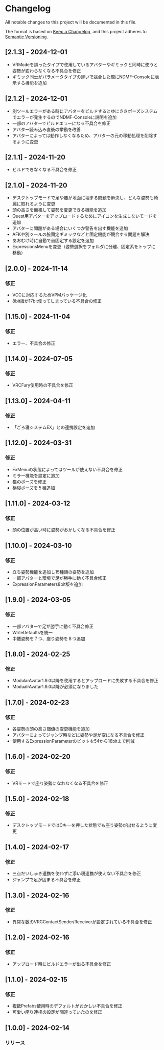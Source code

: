# Changelog
All notable changes to this project will be documented in this file.

The format is based on [Keep a Changelog](https://keepachangelog.com/en/1.0.0/),
and this project adheres to [Semantic Versioning](https://semver.org/spec/v2.0.0.html).

## [2.1.3] - 2024-12-01
- VRModeを誤ったタイプで使用しているアバターやギミックと同時に使うと姿勢が変わらなくなる不具合を修正
- ギミック同士がパラメータタイプの違いで競合した際にNDMF-Consoleに表示する機能を追加

## [2.1.2] - 2024-12-01
- 別ツールエラーがある時にアバターをビルドするとゆにさきポーズシステムでエラーが発生するのでNDMF-Consoleに説明を追加
- 一部のアバターでビルドエラーになる不具合を修正
- アバター読み込み直後の挙動を改善
- アバターによっては動作しなくなるため、アバターの元の移動処理を削除するように変更

## [2.1.1] - 2024-11-20
- ビルドできなくなる不具合を修正

## [2.1.0] - 2024-11-20
- デスクトップモードで足や腰が地面に埋まる問題を解決し、どんな姿勢も綺麗に取れるように変更
- 頭の高さを無視して姿勢を変更できる機能を追加
- Quest用アバターをアップロードするためにアイコンを生成しないモードを追加
- アバターに問題がある場合にいくつか警告を出す機能を追加
- AFKや別ツールの腕固定ギミックなどと固定機能が競合する問題を解決
- あおむけ時に自動で首固定する設定を追加
- ExpressionsMenuを変更（姿勢選択をフォルダに分離、固定系をトップに移動）

## [2.0.0] - 2024-11-14
### 修正
- VCCに対応するためVPMパッケージ化
- 8bit版が17bit使ってしまっている不具合の修正

## [1.15.0] - 2024-11-04
### 修正
- エラー、不具合の修正

## [1.14.0] - 2024-07-05
### 修正
- VRCFury使用時の不具合を修正

## [1.13.0] - 2024-04-11
### 修正
- 「ごろ寝システムEX」との連携設定を追加

## [1.12.0] - 2024-03-31
### 修正
- ExMenuの状態によってはツールが使えない不具合を修正
- ミラー機能を設定に追加
- 猫のポーズを修正
- 横寝ポーズを５種追加

## [1.11.0] - 2024-03-12
### 修正
- 頭の位置が高い時に姿勢がおかしくなる不具合を修正

## [1.10.0] - 2024-03-10
### 修正
- 立ち姿勢機能を追加し15種類の姿勢を追加
- 一部アバターと環境で足が勝手に動く不具合修正
- ExpressionParameters8bit版を追加

## [1.9.0] - 2024-03-05
### 修正
- 一部アバターで足が勝手に動く不具合修正
- WriteDefaultsを統一
- 中腰姿勢を７つ、座り姿勢を８つ追加

## [1.8.0] - 2024-02-25
### 修正
- ModularAvatar1.9.0以降を使用するとアップロードに失敗する不具合を修正
- ModualrAvatar1.9.0以降が必須になりました

## [1.7.0] - 2024-02-23
### 修正
- 各姿勢の頭の高さ閾値の変更機能を追加
- アバターによってジャンプ時などに姿勢や足が変になる不具合を修正
- 使用するExpressionParameterのビットを54から16bitまで削減

## [1.6.0] - 2024-02-20
### 修正
- VRモードで座り姿勢になれなくなる不具合を修正

## [1.5.0] - 2024-02-18
### 修正
- デスクトップモードではCキーを押した状態でも座り姿勢が出せるように変更

## [1.4.0] - 2024-02-17
### 修正
- 三点だいしゅき連携を使わずに添い寝連携が使えない不具合を修正
- ジャンプで足が固まる不具合を修正

## [1.3.0] - 2024-02-16
### 修正
- 異常な数のVRCContactSender/Receiverが設定されている不具合を修正

## [1.2.0] - 2024-02-16
### 修正
- アップロード時にビルドエラーが出る不具合を修正

## [1.1.0] - 2024-02-15
### 修正
- 複数Prefabs使用時のデフォルトがおかしい不具合を修正
- 可愛い座り連携の設定が間違っていたのを修正

## [1.0.0] - 2024-02-14
### リリース

